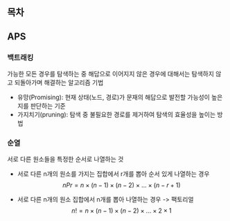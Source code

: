 ## 목차

## APS

### 백트래킹

가능한 모든 경우를 탐색하는 중 해답으로 이어지지 않은 경우에 대해서는 탐색하지 않고 되돌아가며 해결하는 알고리즘 기법

- 유망(Promising): 현재 상태(노드, 경로)가 문재의 해답으로 발전할 가능성이 높은지를 판단하는 기준
- 가지치기(pruning): 탐색 중 불필요한 경로를 제거하여 탐색의 효율성을 높이는 방법

### 순열

서로 다른 원소들을 특정한 순서로 나열하는 것

- 서로 다른 n개의 원소를 가지는 집합에서 r개를 뽑아 순서 있게 나열하는 경우
$$ nPr = n \times (n - 1) \times (n-2) \times ... \times (n - r + 1) $$

- 서로 다른 n개의 원소 집합에서 n개를 뽑아 나열하는 경우 -> 팩토리얼
$$ n! = n \times (n - 1) \times (n-2) \times ... \times 2 \times 1 $$